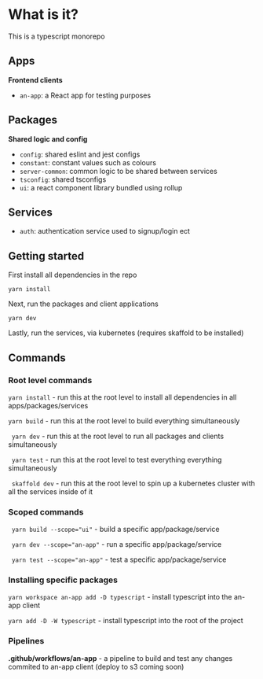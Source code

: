 # What is it?

This is a typescript monorepo

## Apps

<b>Frontend clients</b>

- `an-app`: a React app for testing purposes

## Packages

<b>Shared logic and config</b>

- `config`: shared eslint and jest configs
- `constant`: constant values such as colours
- `server-common`: common logic to be shared between services
- `tsconfig`: shared tsconfigs
- `ui`: a react component library bundled using rollup

## Services

- `auth`: authentication service used to signup/login ect

## Getting started

First install all dependencies in the repo

`yarn install`

Next, run the packages and client applications

`yarn dev`

Lastly, run the services, via kubernetes (requires skaffold to be installed)

## Commands

### Root level commands

`yarn install` - run this at the root level to install all dependencies in all apps/packages/services

`yarn build` - run this at the root level to build everything simultaneously

` yarn dev` - run this at the root level to run all packages and clients simultaneously

` yarn test` - run this at the root level to test everything everything simultaneously

` skaffold dev` - run this at the root level to spin up a kubernetes cluster with all the services inside of it

### Scoped commands

` yarn build --scope="ui"` - build a specific app/package/service

` yarn dev --scope="an-app"` - run a specific app/package/service

` yarn test --scope="an-app"` - test a specific app/package/service

### Installing specific packages

`yarn workspace an-app add -D typescript` - install typescript into the an-app client

`yarn add -D -W typescript` - install typescript into the root of the project

### Pipelines

<b>.github/workflows/an-app</b> - a pipeline to build and test any changes commited to an-app client (deploy to s3 coming soon)
